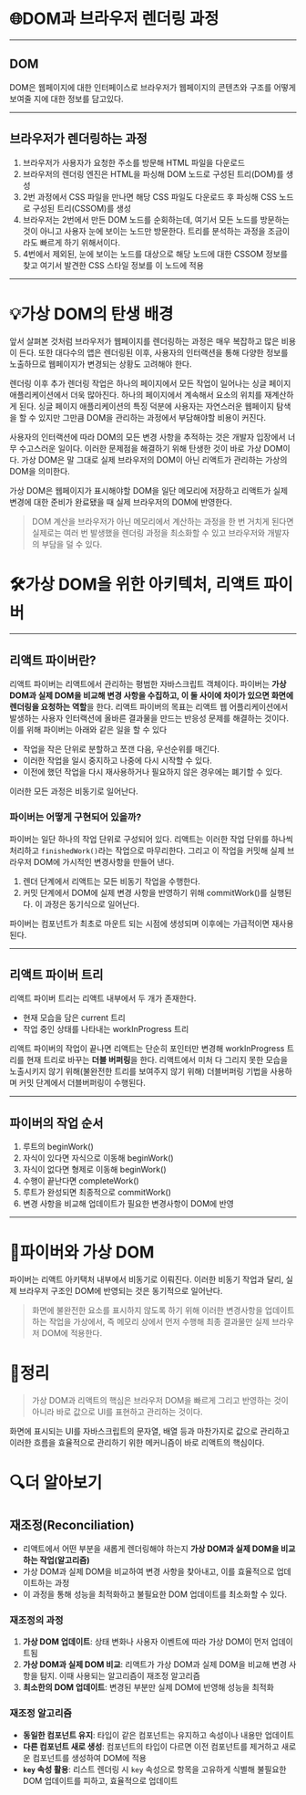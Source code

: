 <h1 id="🌐dom과-브라우저-렌더링-과정">🌐DOM과 브라우저 렌더링 과정</h1>
<hr />
<h2 id="dom">DOM</h2>
<p>DOM은 웹페이지에 대한 인터페이스로 브라우저가 웹페이지의 콘텐츠와 구조를 어떻게 보여줄 지에 대한 정보를 담고있다.</p>
<hr />
<h2 id="브라우저가-렌더링하는-과정">브라우저가 렌더링하는 과정</h2>
<ol>
<li>브라우저가 사용자가 요청한 주소를 방문해 HTML 파일을 다운로드</li>
<li>브라우저의 렌더링 엔진은 HTML을 파싱해 DOM 노드로 구성된 트리(DOM)를 생성</li>
<li>2번 과정에서 CSS 파일을 만나면 해당 CSS 파일도 다운로드 후 파싱해 CSS 노드로 구성된 트리(CSSOM)를 생성</li>
<li>브라우저는 2번에서 만든 DOM 노드를 순회하는데, 여기서 모든 노드를 방문하는 것이 아니고 사용자 눈에 보이는 노드만 방문한다. 트리를 분석하는 과정을 조금이라도 빠르게 하기 위해서이다.</li>
<li>4번에서 제외된, 눈에 보이는 노드를 대상으로 해당 노드에 대한 CSSOM 정보를 찾고 여기서 발견한 CSS 스타일 정보를 이 노드에 적용</li>
</ol>
<hr />
<h1 id="💡가상-dom의-탄생-배경">💡가상 DOM의 탄생 배경</h1>
<p>앞서 살펴본 것처럼 브라우저가 웹페이지를 렌더링하는 과정은 매우 복잡하고 많은 비용이 든다. 또한 대다수의 앱은 렌더링된 이후, 사용자의 인터랙션을 통해 다양한 정보를 노출하므로 웹페이지가 변경되는 상황도 고려해야 한다.</p>
<p>렌더링 이후 추가 렌더링 작업은 하나의 페이지에서 모든 작업이 일어나는 싱글 페이지 애플리케이션에서 더욱 많아진다. 하나의 페이지에서 계속해서 요소의 위치를 재계산하게 된다. 싱글 페이지 애플리케이션의 특징 덕분에 사용자는 자연스러운 웹페이지 탐색을 할 수 있지만 그만큼 DOM을 관리하는 과정에서 부담해야할 비용이 커진다.</p>
<p>사용자의 인터랙션에 따라 DOM의 모든 변경 사항을 추적하는 것은 개발자 입장에서 너무 수고스러운 일이다. 이러한 문제점을 해결하기 위해 탄생한 것이 바로 가상 DOM이다. 가상 DOM은 말 그대로 실제 브라우저의 DOM이 아닌 리액트가 관리하는 가상의 DOM을 의미한다. </p>
<p>가상 DOM은 웹페이지가 표시해야할 DOM을 일단 메모리에 저장하고 리액트가 실제 변경에 대한 준비가 완료됐을 때 실제 브라우저의 DOM에 반영한다.</p>
<blockquote>
<p>DOM 계산을 브라우저가 아닌 메모리에서 계산하는 과정을 한 번 거치게 된다면 실제로는 여러 번 발생했을 렌더링 과정을 최소화할 수 있고 브라우저와 개발자의 부담을 덜 수 있다.</p>
</blockquote>
<h1 id="🛠가상-dom을-위한-아키텍처-리액트-파이버">🛠가상 DOM을 위한 아키텍처, 리액트 파이버</h1>
<hr />
<h2 id="리액트-파이버란">리액트 파이버란?</h2>
<p>리액트 파이버는 리액트에서 관리하는 평범한 자바스크립트 객체이다. 파이버는 <strong>가상 DOM과 실제 DOM을 비교해 변경 사항을 수집하고, 이 둘 사이에 차이가 있으면 화면에 렌더링을 요청하는 역할</strong>을 한다.
리액트 파이버의 목표는 리액트 웹 어플리케이션에서 발생하는 사용자 인터랙션에 올바른 결과물을 만드는 반응성 문제를 해결하는 것이다. 이를 위해 파이버는 아래와 같은 일을 할 수 있다</p>
<ul>
<li>작업을 작은 단위로 분할하고 쪼갠 다음, 우선순위를 매긴다.</li>
<li>이러한 작업을 일시 중지하고 나중에 다시 시작할 수 있다.</li>
<li>이전에 했던 작업을 다시 재사용하거나 필요하지 않은 경우에는 폐기할 수 있다.</li>
</ul>
<p>이러한 모든 과정은 비동기로 일어난다.</p>
<h3 id="파이버는-어떻게-구현되어-있을까">파이버는 어떻게 구현되어 있을까?</h3>
<p>파이버는 일단 하나의 작업 단위로 구성되어 있다. 리액트는 이러한 작업 단위를 하나씩 처리하고 <code>finishedWork()</code>라는 작업으로 마무리한다. 그리고 이 작업을 커밋해 실제 브라우저 DOM에 가시적인 변경사항을 만들어 낸다.</p>
<ol>
<li>렌더 단계에서 리액트는 모든 비동기 작업을 수행한다.</li>
<li>커밋 단계에서 DOM에 실제 변경 사항을 반영하기 위해 commitWork()를 실행된다. 이 과정은 동기식으로 일어난다.</li>
</ol>
<p>파이버는 컴포넌트가 최초로 마운트 되는 시점에 생성되며 이후에는 가급적이면 재사용된다.</p>
<hr />
<h2 id="리액트-파이버-트리">리액트 파이버 트리</h2>
<p>리액트 파이버 트리는 리액트 내부에서 두 개가 존재한다.</p>
<ul>
<li>현재 모습을 담은 current 트리</li>
<li>작업 중인 상태를 나타내는 workInProgress 트리</li>
</ul>
<p>리액트 파이버의 작업이 끝나면 리액트는 단순히 포인터만 변경해 workInProgress 트리를 현재 트리로 바꾸는 <strong>더블 버퍼링</strong>을 한다. 
리액트에서 미처 다 그리지 못한 모습을 노출시키지 않기 위해(불완전한 트리를 보여주지 않기 위해) 더블버퍼링 기법을 사용하며 커밋 단계에서 더블버퍼링이 수행된다.</p>
<hr />
<h2 id="파이버의-작업-순서">파이버의 작업 순서</h2>
<ol>
<li>루트의 beginWork()</li>
<li>자식이 있다면 자식으로 이동해 beginWork()</li>
<li>자식이 없다면 형제로 이동해 beginWork()</li>
<li>수행이 끝난다면 completeWork()</li>
<li>루트가 완성되면 최종적으로 commitWork()</li>
<li>변경 사항을 비교해 업데이트가 필요한 변경사항이 DOM에 반영</li>
</ol>
<hr />
<h1 id="🔗파이버와-가상-dom">🔗파이버와 가상 DOM</h1>
<p>파이버는 리액트 아키택처 내부에서 비동기로 이뤄진다. 이러한 비동기 작업과 달리, 실제 브라우저 구조인 DOM에 반영되는 것은 동기적으로 일어난다.</p>
<blockquote>
<p>화면에 불완전한 요소를 표시하지 않도록 하기 위해 이러한 변경사항을 업데이트 하는 작업을 가상에서, 즉 메모리 상에서 먼저 수행해 최종 결과물만 실제 브라우저 DOM에 적용한다.</p>
</blockquote>
<h1 id="📝정리">📝정리</h1>
<blockquote>
<p>가상 DOM과 리액트의 핵심은 브라우저 DOM을 빠르게 그리고 반영하는 것이 아니라 바로 값으로 UI를 표현하고 관리하는 것이다.</p>
</blockquote>
<p>화면에 표시되는 UI를 자바스크립트의 문자열, 배열 등과 마찬가지로 값으로 관리하고 이러한 흐름을 효율적으로 관리하기 위한 메커니즘이 바로 리액트의 핵심이다.</p>
<h1 id="🔍더-알아보기">🔍더 알아보기</h1>
<h2 id="재조정reconciliation">재조정(Reconciliation)</h2>
<ul>
<li>리액트에서 어떤 부분을 새롭게 렌더링해야 하는지 <strong>가상 DOM과 실제 DOM을 비교하는 작업(알고리즘)</strong></li>
<li>가상 DOM과 실제 DOM을 비교하여 변경 사항을 찾아내고, 이를 효율적으로 업데이트하는 과정</li>
<li>이 과정을 통해 성능을 최적화하고 불필요한 DOM 업데이트를 최소화할 수 있다.</li>
</ul>
<h3 id="재조정의-과정">재조정의 과정</h3>
<ol>
<li><strong>가상 DOM 업데이트</strong>: 상태 변화나 사용자 이벤트에 따라 가상 DOM이 먼저 업데이트됨</li>
<li><strong>가상 DOM과 실제 DOM 비교</strong>: 리액트가 가상 DOM과 실제 DOM을 비교해 변경 사항을 탐지. 이때 사용되는 알고리즘이 재조정 알고리즘</li>
<li><strong>최소한의 DOM 업데이트</strong>: 변경된 부분만 실제 DOM에 반영해 성능을 최적화</li>
</ol>
<h3 id="재조정-알고리즘">재조정 알고리즘</h3>
<ul>
<li><strong>동일한 컴포넌트 유지</strong>: 타입이 같은 컴포넌트는 유지하고 속성이나 내용만 업데이트</li>
<li><strong>다른 컴포넌트 새로 생성</strong>: 컴포넌트의 타입이 다르면 이전 컴포넌트를 제거하고 새로운 컴포넌트를 생성하여 DOM에 적용</li>
<li><strong><code>key</code> 속성 활용</strong>: 리스트 렌더링 시 <code>key</code> 속성으로 항목을 고유하게 식별해 불필요한 DOM 업데이트를 피하고, 효율적으로 업데이트</li>
</ul>
